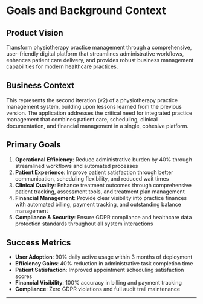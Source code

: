 # Goals and Background Context

## Product Vision
Transform physiotherapy practice management through a comprehensive, user-friendly digital platform that streamlines administrative workflows, enhances patient care delivery, and provides robust business management capabilities for modern healthcare practices.

## Business Context
This represents the second iteration (v2) of a physiotherapy practice management system, building upon lessons learned from the previous version. The application addresses the critical need for integrated practice management that combines patient care, scheduling, clinical documentation, and financial management in a single, cohesive platform.

## Primary Goals
1. **Operational Efficiency**: Reduce administrative burden by 40% through streamlined workflows and automated processes
2. **Patient Experience**: Improve patient satisfaction through better communication, scheduling flexibility, and reduced wait times
3. **Clinical Quality**: Enhance treatment outcomes through comprehensive patient tracking, assessment tools, and treatment plan management
4. **Financial Management**: Provide clear visibility into practice finances with automated billing, payment tracking, and outstanding balance management
5. **Compliance & Security**: Ensure GDPR compliance and healthcare data protection standards throughout all system interactions

## Success Metrics
- **User Adoption**: 90% daily active usage within 3 months of deployment
- **Efficiency Gains**: 40% reduction in administrative task completion time
- **Patient Satisfaction**: Improved appointment scheduling satisfaction scores
- **Financial Visibility**: 100% accuracy in billing and payment tracking
- **Compliance**: Zero GDPR violations and full audit trail maintenance

---
